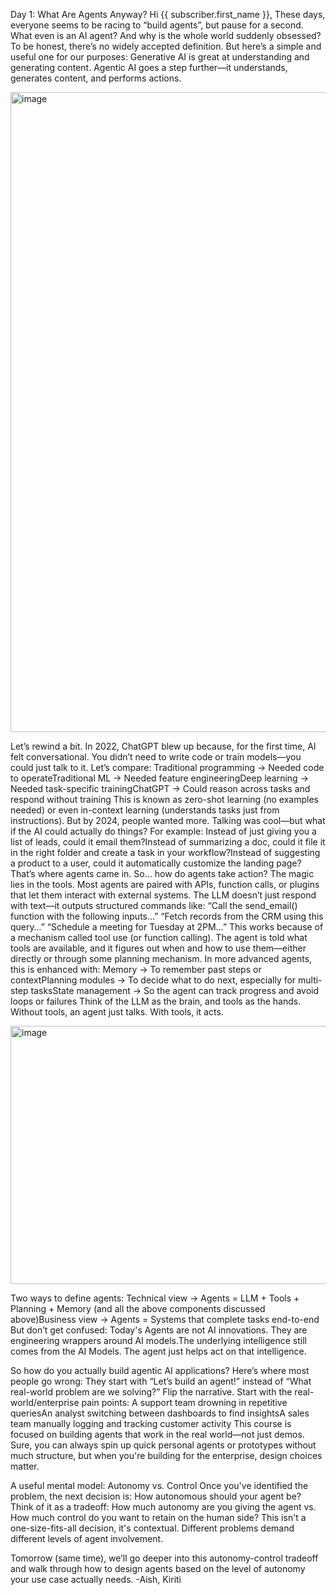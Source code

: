 Day 1: What Are Agents Anyway?
Hi {{ subscriber.first_name }},
These days, everyone seems to be racing to “build agents”, but pause for a second. What even is an AI agent? And why is the whole world suddenly obsessed?
To be honest, there’s no widely accepted definition.
But here’s a simple and useful one for our purposes:
Generative AI is great at understanding and generating content.
​Agentic AI goes a step further—it understands, generates content, and performs actions.

<img width="1024" height="1024" alt="image" src="https://github.com/user-attachments/assets/3bf03a13-eb32-487f-9ddb-2c97919f1e80" />

Let’s rewind a bit. In 2022, ChatGPT blew up because, for the first time, AI felt conversational.
You didn’t need to write code or train models—you could just talk to it.
Let’s compare:
Traditional programming → Needed code to operateTraditional ML → Needed feature engineeringDeep learning → Needed task-specific trainingChatGPT → Could reason across tasks and respond without training
This is known as zero-shot learning (no examples needed) or even in-context learning (understands tasks just from instructions).
But by 2024, people wanted more. Talking was cool—but what if the AI could actually do things?
For example:
Instead of just giving you a list of leads, could it email them?Instead of summarizing a doc, could it file it in the right folder and create a task in your workflow?Instead of suggesting a product to a user, could it automatically customize the landing page?
That’s where agents came in.
So… how do agents take action?
The magic lies in the tools.
Most agents are paired with APIs, function calls, or plugins that let them interact with external systems. The LLM doesn’t just respond with text—it outputs structured commands like:
“Call the send_email() function with the following inputs…”
“Fetch records from the CRM using this query…”
“Schedule a meeting for Tuesday at 2PM…”
This works because of a mechanism called tool use (or function calling). The agent is told what tools are available, and it figures out when and how to use them—either directly or through some planning mechanism.
In more advanced agents, this is enhanced with:
Memory → To remember past steps or contextPlanning modules → To decide what to do next, especially for multi-step tasksState management → So the agent can track progress and avoid loops or failures
Think of the LLM as the brain, and tools as the hands. Without tools, an agent just talks. With tools, it acts.

<img width="1216" height="413" alt="image" src="https://github.com/user-attachments/assets/9cd7fa10-21a0-42a3-95fb-3bf081e10af1" />



Two ways to define agents:
Technical view → Agents = LLM + Tools + Planning + Memory (and all the above components discussed above)Business view → Agents = Systems that complete tasks end-to-end
But don’t get confused: Today's Agents are not AI innovations.
They are engineering wrappers around AI models.The underlying intelligence still comes from the AI Models. The agent just helps act on that intelligence.



So how do you actually build agentic AI applications?
Here’s where most people go wrong:
They start with “Let’s build an agent!” instead of “What real-world problem are we solving?”
Flip the narrative.
Start with the real-world/enterprise pain points:
A support team drowning in repetitive queriesAn analyst switching between dashboards to find insightsA sales team manually logging and tracking customer activity
This course is focused on building agents that work in the real world—not just demos. Sure, you can always spin up quick personal agents or prototypes without much structure, but when you're building for the enterprise, design choices matter.



A useful mental model: Autonomy vs. Control
Once you've identified the problem, the next decision is:
​How autonomous should your agent be?
Think of it as a tradeoff:
How much autonomy are you giving the agent vs.
How much control do you want to retain on the human side?
This isn't a one-size-fits-all decision, it's contextual.
Different problems demand different levels of agent involvement.






Tomorrow (same time), we’ll go deeper into this autonomy-control tradeoff and walk through how to design agents based on the level of autonomy your use case actually needs.
-​Aish​, ​Kiriti​





